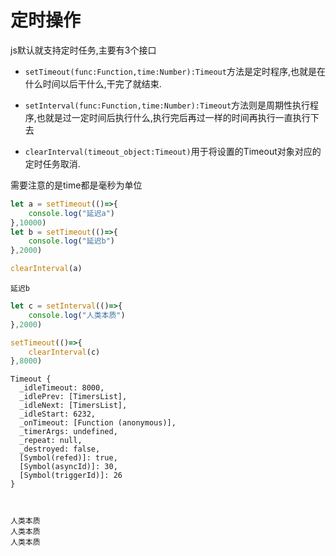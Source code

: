 
# 定时操作

js默认就支持定时任务,主要有3个接口

+ `setTimeout(func:Function,time:Number):Timeout`方法是定时程序,也就是在什么时间以后干什么,干完了就结束.

+ `setInterval(func:Function,time:Number):Timeout`方法则是周期性执行程序,也就是过一定时间后执行什么,执行完后再过一样的时间再执行一直执行下去

+ `clearInterval(timeout_object:Timeout)`用于将设置的Timeout对象对应的定时任务取消.

需要注意的是time都是毫秒为单位


```javascript
let a = setTimeout(()=>{
    console.log("延迟a")
},10000)
let b = setTimeout(()=>{
    console.log("延迟b")
},2000) 
```


```javascript
clearInterval(a)
```

    延迟b



```javascript
let c = setInterval(()=>{
    console.log("人类本质")
},2000)

setTimeout(()=>{
    clearInterval(c)
},8000) 
```




    Timeout {
      _idleTimeout: 8000,
      _idlePrev: [TimersList],
      _idleNext: [TimersList],
      _idleStart: 6232,
      _onTimeout: [Function (anonymous)],
      _timerArgs: undefined,
      _repeat: null,
      _destroyed: false,
      [Symbol(refed)]: true,
      [Symbol(asyncId)]: 30,
      [Symbol(triggerId)]: 26
    }



    人类本质
    人类本质
    人类本质

